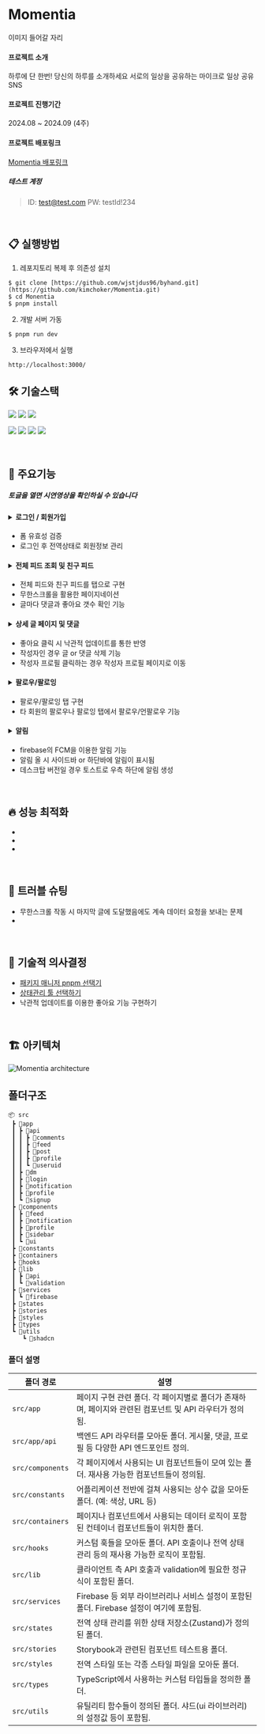 # Momentia
이미지 들어갈 자리

#### 프로젝트 소개

하루에 단 한번! 당신의 하루를 소개하세요
서로의 일상을 공유하는 마이크로 일상 공유 SNS

#### 프로젝트 진행기간

2024.08 ~ 2024.09 (4주)

#### 프로젝트 배포링크
[Momentia 배포링크](https://monentia.vercel.app/)


##### 테스트 계정 
> ID: test@test.com
> PW: testId!234

<br/>

## 📋 실행방법
1. 레포지토리 복제 후 의존성 설치
```
$ git clone [https://github.com/wjstjdus96/byhand.git](https://github.com/kimchoker/Momentia.git)
$ cd Monentia
$ pnpm install
```
2. 개발 서버 가동
```
$ pnpm run dev
```
3. 브라우저에서 실행
```
http://localhost:3000/
```



## 🛠 기술스택

<img src="https://img.shields.io/badge/TypeScript-3178C6?style=for-the-badge&logo=TypeScript&logoColor=white"> <img src="https://img.shields.io/badge/React-61DAFB?style=for-the-badge&logo=React&logoColor=white"> <img src="https://img.shields.io/badge/Tailwindcss-06B6D4?style=for-the-badge&logo=tailwindcss&logoColor=white">

<img src="https://img.shields.io/badge/Zustand-1E4CC9?style=for-the-badge&logo=React&logoColor=white"> <img src="https://img.shields.io/badge/React Query-FF4154?style=for-the-badge&logo=reactquery&logoColor=white"> 
<img src="https://img.shields.io/badge/Firebase-FFCA28?style=for-the-badge&logo=firebase&logoColor=white">
<img src="https://img.shields.io/badge/Vercel-000000?style=for-the-badge&logo=netlify&logoColor=white">

<br/>


## 📌 주요기능
##### 토글을 열면 시연영상을 확인하실 수 있습니다
#### <details><summary>로그인 / 회원가입</summary> <br/> <p>로그인</p> <img src="" width="600" /> <br/> <br/> <p>회원가입</p> <img src="" width="600" /> <br/></details>
- 폼 유효성 검증
- 로그인 후 전역상태로 회원정보 관리

#### <details><summary>전체 피드 조회 및 친구 피드</summary> <br/> <p>친구 피드 조회 기능</p> <img src="" width="600" /> <br/> <br/> <p>피드 - 무한스크롤</p> <img src="" width="600" /> <br/></details>
- 전체 피드와 친구 피드를 탭으로 구현
- 무한스크롤을 활용한 페이지네이션
- 글마다 댓글과 좋아요 갯수 확인 기능

#### <details><summary>상세 글 페이지 및 댓글</summary><br/> <p>상세 글 페이지</p> <img src="" width="600" /></details>
- 좋아요 클릭 시 낙관적 업데이트를 통한 반영
- 작성자인 경우 글 or 댓글 삭제 기능
- 작성자 프로필 클릭하는 경우 작성자 프로필 페이지로 이동

#### <details><summary>팔로우/팔로잉</summary><br/> <p>팔로우 및 팔로잉 기능</p> <img src="" width="600" /> <br/> <br/> <p>팔로우 창에서 바로 회원 프로필로 가는 기능</p> <img src="" width="600" /></details>
- 팔로우/팔로잉 탭 구현
- 타 회원의 팔로우나 팔로잉 탭에서 팔로우/언팔로우 기능

#### <details><summary>알림</summary> <br/> <p>알림 페이지</p> <img src="" width="600" />  <br/> <br/> <p>알림 클릭 시 알림 온 글로 이동</p> <img src="" width="600" /></details>
- firebase의 FCM을 이용한 알림 기능
- 알림 올 시 사이드바 or 하단바에 알림이 표시됨
- 데스크탑 버전일 경우 토스트로 우측 하단에 알림 생성
  



<br/>

## 🔥 성능 최적화
- 
-
-
<br/>  

## 🔫 트러블 슈팅
- 무한스크롤 작동 시 마지막 글에 도달했음에도 계속 데이터 요청을 보내는 문제
- 

<br/>  

## 💭 기술적 의사결정
- [패키지 매니저 pnpm 선택기](https://velog.io/@kimchoker/npm%EC%97%90%EC%84%9C-pnpm%EC%9C%BC%EB%A1%9C-%EC%98%AE%EA%B2%A8%EB%B3%B4%EC%9E%90)
- [상태관리 툴 선택하기](https://velog.io/@kimchoker/%EC%83%81%ED%83%9C%EA%B4%80%EB%A6%AC-%ED%88%B4-%EB%B9%84%EA%B5%90%ED%95%B4%EB%B3%B4%EA%B8%B0)
- 낙관적 업데이트를 이용한 좋아요 기능 구현하기

<br/>

## 🏗 아키텍쳐
![Momentia architecture](https://github.com/user-attachments/assets/afb7c948-fe18-4eef-bb13-c1fdfd97595e)



## 폴더구조

```
📦 src
 ┣ 📂app
 ┃ ┣ 📂api
 ┃ ┃ ┣ 📂comments
 ┃ ┃ ┣ 📂feed
 ┃ ┃ ┣ 📂post
 ┃ ┃ ┣ 📂profile
 ┃ ┃ ┗ 📂useruid
 ┃ ┣ 📂dm
 ┃ ┣ 📂login
 ┃ ┣ 📂notification
 ┃ ┣ 📂profile
 ┃ ┗ 📂signup
 ┣ 📂components
 ┃ ┣ 📂feed
 ┃ ┣ 📂notification
 ┃ ┣ 📂profile
 ┃ ┣ 📂sidebar
 ┃ ┗ 📂ui
 ┣ 📂constants
 ┣ 📂containers
 ┣ 📂hooks
 ┣ 📂lib
 ┃ ┣ 📂api
 ┃ ┗ 📂validation
 ┣ 📂services
 ┃ ┗ 📂firebase
 ┣ 📂states
 ┣ 📂stories
 ┣ 📂styles
 ┣ 📂types
 ┗ 📂utils
    ┗ 📂shadcn

```
### 폴더 설명

| 폴더 경로               | 설명                                                                                  |
|-------------------------|---------------------------------------------------------------------------------------|
| `src/app`                | 페이지 구현 관련 폴더. 각 페이지별로 폴더가 존재하며, 페이지와 관련된 컴포넌트 및 API 라우터가 정의됨. |
| `src/app/api`            | 백엔드 API 라우터를 모아둔 폴더. 게시물, 댓글, 프로필 등 다양한 API 엔드포인트 정의.               |
| `src/components`         | 각 페이지에서 사용되는 UI 컴포넌트들이 모여 있는 폴더. 재사용 가능한 컴포넌트들이 정의됨.               |
| `src/constants`          | 어플리케이션 전반에 걸쳐 사용되는 상수 값을 모아둔 폴더. (예: 색상, URL 등)                         |
| `src/containers`         | 페이지나 컴포넌트에서 사용되는 데이터 로직이 포함된 컨테이너 컴포넌트들이 위치한 폴더.                   |
| `src/hooks`              | 커스텀 훅들을 모아둔 폴더. API 호출이나 전역 상태 관리 등의 재사용 가능한 로직이 포함됨.                 |
| `src/lib`                | 클라이언트 측 API 호출과 validation에 필요한 정규식이 포함된 폴더.                               |
| `src/services`           | Firebase 등 외부 라이브러리나 서비스 설정이 포함된 폴더. Firebase 설정이 여기에 포함됨.               |
| `src/states`             | 전역 상태 관리를 위한 상태 저장소(Zustand)가 정의된 폴더.                                           |
| `src/stories`            | Storybook과 관련된 컴포넌트 테스트용 폴더.                                                         |
| `src/styles`             | 전역 스타일 또는 각종 스타일 파일을 모아둔 폴더.                                                     |
| `src/types`              | TypeScript에서 사용하는 커스텀 타입들을 정의한 폴더.                                                  |
| `src/utils`              | 유틸리티 함수들이 정의된 폴더. 샤드(ui 라이브러리)의 설정값 등이 포함됨.                                |

